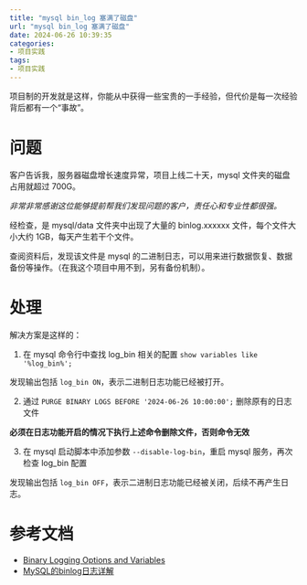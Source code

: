```yaml
---
title: "mysql bin_log 塞满了磁盘"
url: "mysql bin_log 塞满了磁盘"
date: 2024-06-26 10:39:35
categories:
- 项目实践
tags:
- 项目实践
---
```


项目制的开发就是这样，你能从中获得一些宝贵的一手经验，但代价是每一次经验背后都有一个“事故”。

<!-- more -->

# 问题

客户告诉我，服务器磁盘增长速度异常，项目上线二十天，mysql 文件夹的磁盘占用就超过 700G。

*非常非常感谢这位能够提前帮我们发现问题的客户，责任心和专业性都很强。*

经检查，是 mysql/data 文件夹中出现了大量的 binlog.xxxxxx 文件，每个文件大小大约 1GB，每天产生若干个文件。

查阅资料后，发现该文件是 mysql 的二进制日志，可以用来进行数据恢复、数据备份等操作。（在我这个项目中用不到，另有备份机制）。

# 处理

解决方案是这样的：

1. 在 mysql 命令行中查找 log_bin 相关的配置 `show variables like '%log_bin%';`

发现输出包括 `log_bin ON`，表示二进制日志功能已经被打开。

2. 通过 `PURGE BINARY LOGS BEFORE '2024-06-26 10:00:00';` 删除原有的日志文件

**必须在日志功能开启的情况下执行上述命令删除文件，否则命令无效**

3. 在 mysql 启动脚本中添加参数 `--disable-log-bin`，重启 mysql 服务，再次检查 log_bin 配置

发现输出包括 `log_bin OFF`，表示二进制日志功能已经被关闭，后续不再产生日志。

# 参考文档

- [Binary Logging Options and Variables](https://dev.mysql.com/doc/refman/8.4/en/replication-options-binary-log.html)
- [MySQL的binlog日志详解](https://www.cnblogs.com/luckly-hf/p/14324957.html)